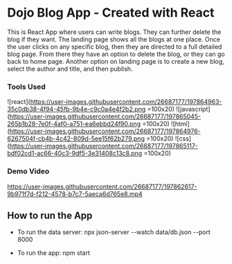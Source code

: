 # Dojo Blog App - Created with React

This is React App where users can write blogs. They can further delete the blog if they want.
The landing page shows all the blogs at one place. Once the user clicks on any specific blog, then they are directed to a full detailed blog page.
From there they have an option to delete the blog, or they can go back to home page.
Another option on landing page is to create a new blog, select the author and title, and then publish.

### Tools Used
![react](https://user-images.githubusercontent.com/26687177/197864963-35c0db38-4f94-45fb-9b4e-c9c0a4e4f2b2.png =100x20)
![javascript](https://user-images.githubusercontent.com/26687177/197865045-265b1b28-7e0f-4af0-a751-ea6ebbd24f90.png =100x20)
![html](https://user-images.githubusercontent.com/26687177/197864976-6267504f-cb4b-4c42-809d-5ee15f62b279.png =100x20)
![css](https://user-images.githubusercontent.com/26687177/197865117-bdf02cd1-ac66-40c3-9df5-3e31408c13c8.png =100x20)


### Demo Video


https://user-images.githubusercontent.com/26687177/197862617-9b971f7d-f212-4578-b7c7-5aeca6d765e8.mp4



## How to run the App

- To run the data server:
npx json-server --watch data/db.json --port 8000

- To run the app:
npm start


